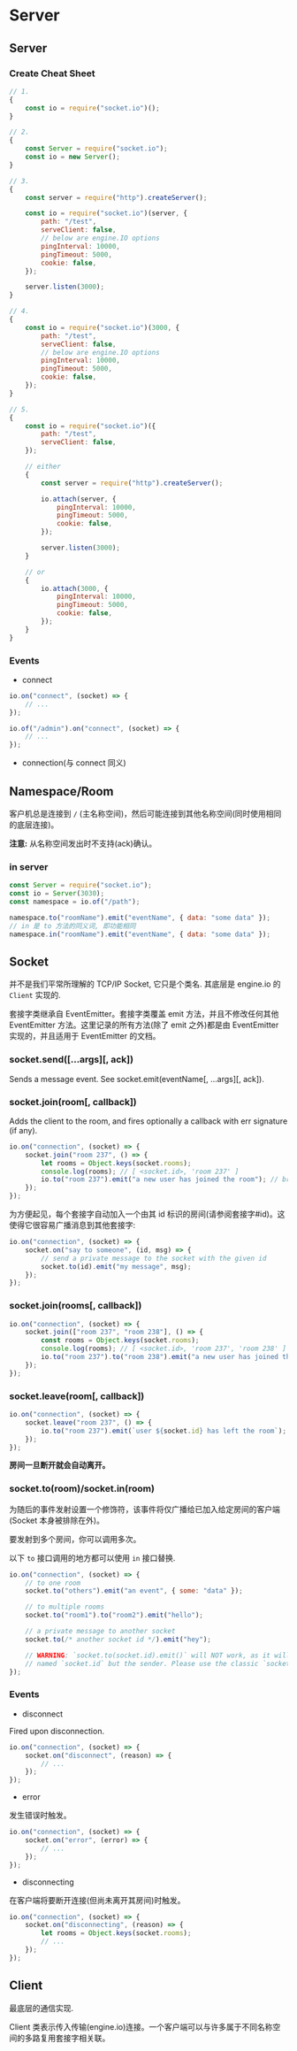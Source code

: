 # Server

## Server

### Create Cheat Sheet

```javascript
// 1.
{
    const io = require("socket.io")();
}

// 2.
{
    const Server = require("socket.io");
    const io = new Server();
}

// 3.
{
    const server = require("http").createServer();

    const io = require("socket.io")(server, {
        path: "/test",
        serveClient: false,
        // below are engine.IO options
        pingInterval: 10000,
        pingTimeout: 5000,
        cookie: false,
    });

    server.listen(3000);
}

// 4.
{
    const io = require("socket.io")(3000, {
        path: "/test",
        serveClient: false,
        // below are engine.IO options
        pingInterval: 10000,
        pingTimeout: 5000,
        cookie: false,
    });
}

// 5.
{
    const io = require("socket.io")({
        path: "/test",
        serveClient: false,
    });

    // either
    {
        const server = require("http").createServer();

        io.attach(server, {
            pingInterval: 10000,
            pingTimeout: 5000,
            cookie: false,
        });

        server.listen(3000);
    }

    // or
    {
        io.attach(3000, {
            pingInterval: 10000,
            pingTimeout: 5000,
            cookie: false,
        });
    }
}
```

### Events

-   connect

```javascript
io.on("connect", (socket) => {
    // ...
});

io.of("/admin").on("connect", (socket) => {
    // ...
});
```

-   connection(与 connect 同义)

## Namespace/Room

客户机总是连接到 `/` (主名称空间)，然后可能连接到其他名称空间(同时使用相同的底层连接)。

**注意:** 从名称空间发出时不支持(ack)确认。

### in server

```javascript
const Server = require("socket.io");
const io = Server(3030);
const namespace = io.of("/path");

namespace.to("roomName").emit("eventName", { data: "some data" });
// in 是 to 方法的同义词, 即功能相同
namespace.in("roomName").emit("eventName", { data: "some data" });
```

## Socket

并不是我们平常所理解的 TCP/IP Socket, 它只是个类名. 其底层是 engine.io 的 `Client` 实现的.

套接字类继承自 EventEmitter。套接字类覆盖 emit 方法，并且不修改任何其他 EventEmitter 方法。这里记录的所有方法(除了 emit 之外)都是由 EventEmitter 实现的，并且适用于 EventEmitter 的文档。

### socket.send([…args][, ack])

Sends a message event. See socket.emit(eventName[, …args][, ack]).

### socket.join(room[, callback])

Adds the client to the room, and fires optionally a callback with err signature (if any).

```javascript
io.on("connection", (socket) => {
    socket.join("room 237", () => {
        let rooms = Object.keys(socket.rooms);
        console.log(rooms); // [ <socket.id>, 'room 237' ]
        io.to("room 237").emit("a new user has joined the room"); // broadcast to everyone in the room
    });
});
```

为方便起见，每个套接字自动加入一个由其 id 标识的房间(请参阅套接字#id)。这使得它很容易广播消息到其他套接字:

```javascript
io.on("connection", (socket) => {
    socket.on("say to someone", (id, msg) => {
        // send a private message to the socket with the given id
        socket.to(id).emit("my message", msg);
    });
});
```

### socket.join(rooms[, callback])

```javascript
io.on("connection", (socket) => {
    socket.join(["room 237", "room 238"], () => {
        const rooms = Object.keys(socket.rooms);
        console.log(rooms); // [ <socket.id>, 'room 237', 'room 238' ]
        io.to("room 237").to("room 238").emit("a new user has joined the room"); // broadcast to everyone in both rooms
    });
});
```

### socket.leave(room[, callback])

```javascript
io.on("connection", (socket) => {
    socket.leave("room 237", () => {
        io.to("room 237").emit(`user ${socket.id} has left the room`);
    });
});
```

**房间一旦断开就会自动离开。**

### socket.to(room)/socket.in(room)

为随后的事件发射设置一个修饰符，该事件将仅广播给已加入给定房间的客户端(Socket 本身被排除在外)。

要发射到多个房间，你可以调用多次。

以下 `to` 接口调用的地方都可以使用 `in` 接口替换.

```javascript
io.on("connection", (socket) => {
    // to one room
    socket.to("others").emit("an event", { some: "data" });

    // to multiple rooms
    socket.to("room1").to("room2").emit("hello");

    // a private message to another socket
    socket.to(/* another socket id */).emit("hey");

    // WARNING: `socket.to(socket.id).emit()` will NOT work, as it will send to everyone in the room
    // named `socket.id` but the sender. Please use the classic `socket.emit()` instead.
});
```

### Events

-   disconnect

Fired upon disconnection.

```javascript
io.on("connection", (socket) => {
    socket.on("disconnect", (reason) => {
        // ...
    });
});
```

-   error

发生错误时触发。

```javascript
io.on("connection", (socket) => {
    socket.on("error", (error) => {
        // ...
    });
});
```

-   disconnecting

在客户端将要断开连接(但尚未离开其房间)时触发。

```javascript
io.on("connection", (socket) => {
    socket.on("disconnecting", (reason) => {
        let rooms = Object.keys(socket.rooms);
        // ...
    });
});
```

## Client

最底层的通信实现.

Client 类表示传入传输(engine.io)连接。一个客户端可以与许多属于不同名称空间的多路复用套接字相关联。
